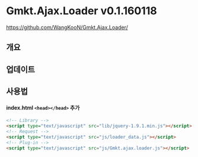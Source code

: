 # Gmkt.Ajax.Loader v0.1.160118
https://github.com/WangKooN/Gmkt.Ajax.Loader/

## 개요

## 업데이트

## 사용법

#### index.html `<head></head>` 추가
```html
<!-- Library -->
<script type="text/javascript" src="lib/jquery-1.9.1.min.js"></script>
<!-- Request -->
<script type="text/javascript" src="js/loader_data.js"></script>
<!-- Plug-in -->
<script type="text/javascript" src="js/Gmkt.ajax.loader.js"></script>
```



